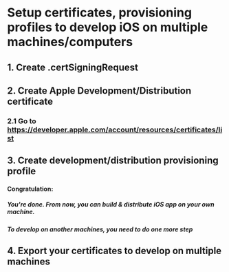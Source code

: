 # Setup certificates, provisioning profiles to develop iOS on multiple machines/computers

## 1. Create .certSigningRequest

## 2. Create Apple Development/Distribution certificate
### 2.1 Go to https://developer.apple.com/account/resources/certificates/list
## 3. Create development/distribution provisioning profile
#### Congratulation:
##### You're done. From now, you can build & distribute iOS app on your own machine.
##### To develop on another machines, you need to do one more step
## 4. Export your certificates to develop on multiple machines
